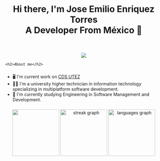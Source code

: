 <header>
  <h1 align="center">
       Hi there, I'm Jose Emilio Enriquez Torres <br/> A Developer From México  👋
  </h1>
</header>

<main>
  <section align="center">
    <img src="https://fastly.picsum.photos/id/175/1000/300.jpg?hmac=E93Abh6eMofxYVBOw2wNqSSGEF2eTW5R7V2Kd5dUlcw" />
  </section>
  
 
    <h2>About me</h2>
###  
  - 🖥️ I'm current work on [CDS UTEZ](http://cds.utez.edu.mx/index.php)
  - 👨‍🎓 I'm a university higher technician in information technology specializing in multiplatform software development.
  - 🐤 I'm currently studying Engineering in Software Management and Development.
###
  

  

  ###

  ###
  <section align="center">
    <img src="https://github-readme-stats.vercel.app/api?username=Tlacuano&show_icons=true&theme=tokyonight" height="150" />
    <img src="https://streak-stats.demolab.com?user=Tlacuano&locale=en&mode=daily&theme=tokyonight&hide_border=false&border_radius=5" height="150" alt="streak graph"  />
    <img src="https://github-readme-stats.vercel.app/api/top-langs?username=Tlacuano&locale=en&hide_title=false&layout=compact&card_width=320&langs_count=5&theme=tokyonight&hide_border=false" height="150" alt="languages graph"  />
  </section>
</main>
 

